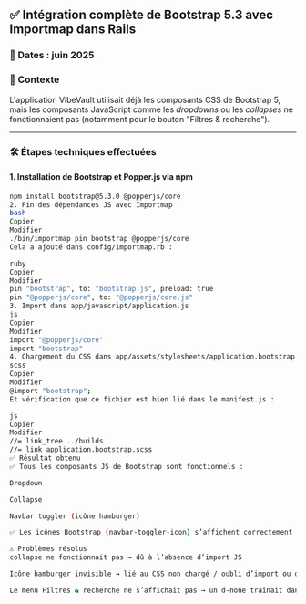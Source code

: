## ✅ Intégration complète de Bootstrap 5.3 avec Importmap dans Rails

### 📅 Dates : juin 2025

### 🔧 Contexte
L'application VibeVault utilisait déjà les composants CSS de Bootstrap 5, mais les composants JavaScript comme les *dropdowns* ou les *collapses* ne fonctionnaient pas (notamment pour le bouton "Filtres & recherche").

---

### 🛠️ Étapes techniques effectuées

#### 1. Installation de Bootstrap et Popper.js via npm
```bash
npm install bootstrap@5.3.0 @popperjs/core
2. Pin des dépendances JS avec Importmap
bash
Copier
Modifier
./bin/importmap pin bootstrap @popperjs/core
Cela a ajouté dans config/importmap.rb :

ruby
Copier
Modifier
pin "bootstrap", to: "bootstrap.js", preload: true
pin "@popperjs/core", to: "@popperjs/core.js"
3. Import dans app/javascript/application.js
js
Copier
Modifier
import "@popperjs/core"
import "bootstrap"
4. Chargement du CSS dans app/assets/stylesheets/application.bootstrap.scss
scss
Copier
Modifier
@import "bootstrap";
Et vérification que ce fichier est bien lié dans le manifest.js :

js
Copier
Modifier
//= link_tree ../builds
//= link application.bootstrap.scss
✅ Résultat obtenu
✅ Tous les composants JS de Bootstrap sont fonctionnels :

Dropdown

Collapse

Navbar toggler (icône hamburger)

✅ Les icônes Bootstrap (navbar-toggler-icon) s’affichent correctement

⚠️ Problèmes résolus
collapse ne fonctionnait pas → dû à l’absence d’import JS

Icône hamburger invisible → lié au CSS non chargé / oubli d’import ou de test

Le menu Filtres & recherche ne s’affichait pas → un d-none traînait dans le partial _search.html.erb
